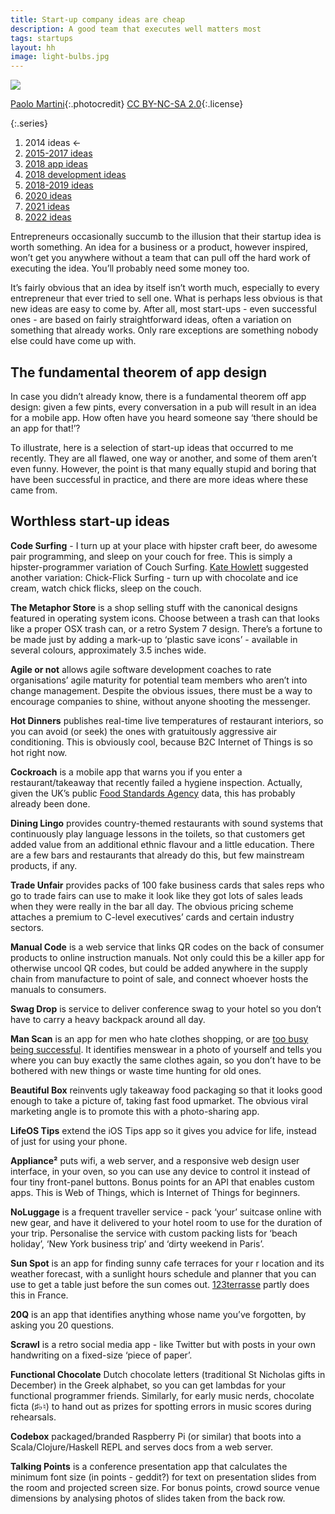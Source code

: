 ```yaml
---
title: Start-up company ideas are cheap
description: A good team that executes well matters most
tags: startups
layout: hh
image: light-bulbs.jpg
---
```


![](light-bulbs.jpg)

[Paolo Martini](https://www.flickr.com/photos/locomosquito/7450708614){:.photocredit}
[CC BY-NC-SA 2.0](https://creativecommons.org/licenses/by-nc-sa/2.0/){:.license}

{:.series}
1. 2014 ideas ←
2. [2015-2017 ideas](startup-ideas-misc)
3. [2018 app ideas](startup-ideas-apps)
4. [2018 development ideas](startup-ideas-development)
5. [2018-2019 ideas](startup-ideas-2018-2019)
6. [2020 ideas](startup-ideas-2020)
7. [2021 ideas](startup-ideas-2021)
8. [2022 ideas](startup-ideas-2022)

Entrepreneurs occasionally succumb to the illusion that their startup idea is worth something. An idea for a business or a product, however inspired, won’t get you anywhere without a team that can pull off the hard work of executing the idea. You’ll probably need some money too.

It’s fairly obvious that an idea by itself isn’t worth much, especially to every entrepreneur that ever tried to sell one. What is perhaps less obvious is that new ideas are easy to come by. After all, most start-ups - even successful ones - are based on fairly straightforward ideas, often a variation on something that already works. Only rare exceptions are something nobody else could have come up with.

## The fundamental theorem of app design

In case you didn’t already know, there is a fundamental theorem off app design: given a few pints, every conversation in a pub will result in an idea for a mobile app. How often have you heard someone say ‘there should be an app for that!’?

To illustrate, here is a selection of start-up ideas that occurred to me recently. They are all flawed, one way or another, and some of them aren’t even funny. However, the point is that many equally stupid and boring that have been successful in practice, and there are more ideas where these came from.

## Worthless start-up ideas

**Code Surfing** - I turn up at your place with hipster craft beer, do awesome pair programming, and sleep on your couch for free. This is simply a hipster-programmer variation of Couch Surfing. [Kate Howlett](https://twitter.com/AmethystWillow) suggested another variation: Chick-Flick Surfing - turn up with chocolate and ice cream, watch chick flicks, sleep on the couch.

**The Metaphor Store** is a shop selling stuff with the canonical designs featured in operating system icons. Choose between a trash can that looks like a proper OSX trash can, or a retro System 7 design. There’s a fortune to be made just by adding a mark-up to ‘plastic save icons’ - available in several colours, approximately 3.5 inches wide.

**Agile or not** allows agile software development coaches to rate organisations’ agile maturity for potential team members who aren’t into change management. Despite the obvious issues, there must be a way to encourage companies to shine, without anyone shooting the messenger.

**Hot Dinners** publishes real-time live temperatures of restaurant interiors, so you can avoid (or seek) the ones with gratuitously aggressive air conditioning. This is obviously cool, because B2C Internet of Things is so hot right now.

**Cockroach** is a mobile app that warns you if you enter a restaurant/takeaway that recently failed a hygiene inspection. Actually, given the UK’s public [Food Standards Agency](http://ratings.food.gov.uk) data, this has probably already been done.

**Dining Lingo** provides country-themed restaurants with sound systems that continuously play language lessons in the toilets, so that customers get added value from an additional ethnic flavour and a little education. There are a few bars and restaurants that already do this, but few mainstream products, if any.

**Trade Unfair** provides packs of 100 fake business cards that sales reps who go to trade fairs can use to make it look like they got lots of sales leads when they were really in the bar all day. The obvious pricing scheme attaches a premium to C-level executives’ cards and certain industry sectors.

**Manual Code** is a web service that links QR codes on the back of consumer products to online instruction manuals. Not only could this be a killer app for otherwise uncool QR codes, but could be added anywhere in the supply chain from manufacture to point of sale, and connect whoever hosts the manuals to consumers.

**Swag Drop** is service to deliver conference swag to your hotel so you don’t have to carry a heavy backpack around all day.

**Man Scan** is an app for men who hate clothes shopping, or are [too busy being successful](http://elitedaily.com/money/science-simplicity-successful-people-wear-thing-every-day/849141/). It identifies menswear in a photo of yourself and tells you where you can buy exactly the same clothes again, so you don’t have to be bothered with new things or waste time hunting for old ones.

**Beautiful Box** reinvents ugly takeaway food packaging so that it looks good enough to take a picture of, taking fast food upmarket. The obvious viral marketing angle is to promote this with a photo-sharing app.

**LifeOS Tips** extend the iOS Tips app so it gives you advice for life, instead of just for using your phone.

**Appliance²** puts wifi, a web server, and a responsive web design user interface, in your oven, so you can use any device to control it instead of four tiny front-panel buttons. Bonus points for an API that enables custom apps. This is Web of Things, which is Internet of Things for beginners.

**NoLuggage** is a frequent traveller service - pack ‘your’ suitcase online with new gear, and have it delivered to your hotel room to use for the duration of your trip. Personalise the service with custom packing lists for ‘beach holiday’, ‘New York business trip’ and ‘dirty weekend in Paris’.

**Sun Spot** is an app for finding sunny cafe terraces for your r location and its weather forecast, with a sunlight hours schedule and planner that you can use to get a table just before the sun comes out. [123terrasse](http://www.123terrasse.fr/) partly does this in France.

**20Q** is an app that identifies anything whose name you’ve forgotten, by asking you 20 questions.

**Scrawl** is a retro social media app - like Twitter but with posts in your own handwriting on a fixed-size ‘piece of paper’.

**Functional Chocolate** Dutch chocolate letters (traditional St Nicholas gifts in December) in the Greek alphabet, so you can get lambdas for your functional programmer friends. Similarly, for early music nerds, chocolate ficta (♯♭♮) to hand out as prizes for spotting errors in music scores during rehearsals.

**Codebox** packaged/branded Raspberry Pi (or similar) that boots into a Scala/Clojure/Haskell REPL and serves docs from a web server.

**Talking Points** is a conference presentation app that calculates the minimum font size (in points - geddit?) for text on presentation slides from the room and projected screen size. For bonus points, crowd source venue dimensions by analysing photos of slides taken from the back row.
